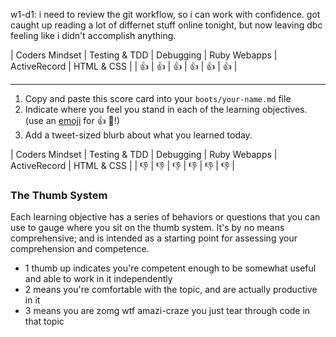w1-d1:
i need to review the git workflow, so i can work with confidence. got caught up reading a lot of differnet stuff online tonight, but now leaving dbc feeling like i didn't accomplish anything.

| Coders Mindset | Testing & TDD | Debugging    | Ruby Webapps | ActiveRecord | HTML & CSS   |
| :+1:           |  :+1:         |  :+1:        |   :+1:       |     :+1:     |   :+1:       |

-------------------------------------------------------------------------

1. Copy and paste this score card into your `boots/your-name.md` file
2. Indicate where you feel you stand in each of the learning objectives.
   (use an [emoji](http://www.emoji-cheat-sheet.com/) for :+1: :gem:!)
3. Add a tweet-sized blurb about what you learned today.


| Coders Mindset | Testing & TDD | Debugging    | Ruby Webapps | ActiveRecord | HTML & CSS   |
| :thumbsdown:   | :thumbsdown:  | :thumbsdown: | :thumbsdown: | :thumbsdown: | :thumbsdown: |

### The Thumb System

Each learning objective has a series of behaviors or questions that you can use
to gauge where you sit on the thumb system. It's by no means comprehensive; and
is intended as a starting point for assessing your comprehension and competence.

* 1 thumb up indicates you're competent enough to be somewhat useful and able to
  work in it independently
* 2 means you're comfortable with the topic, and are actually productive in it
* 3 means you are zomg wtf amazi-craze you just tear through code in that topic
